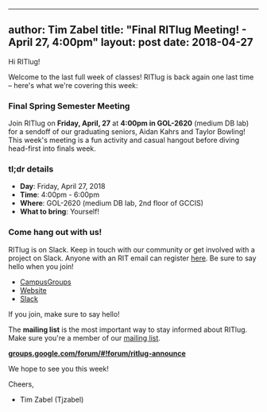 <!--

    This file is a template for writing meeting announcements each week. Copy
    this template into the `_posts` directory with a correct file name and edit
    the details as needed.

    NOTE: The file name should follow this naming convention:

        YYYY-MM-DD-week-XX-meeting.md

    Where YYYY is year, MM is month, DD is day, and XX is what week of the
    semester the announcement is for. The date MUST be formatted correctly since
    the site uses that as a timestamp!

 -->


---
author: Tim Zabel
title: "Final RITlug Meeting! - April 27, 4:00pm"
layout: post
date: 2018-04-27
---

Hi RITlug!

Welcome to the last full week of classes! RITlug is back again one last time – 
here's what we're covering this week:


### Final Spring Semester Meeting

Join RITlug on **Friday, April, 27** at **4:00pm in GOL-2620** (medium DB lab)
for a sendoff of our graduating seniors, Aidan Kahrs and Taylor Bowling! This
week's meeting is a fun activity and casual hangout before diving head-first 
into finals week. 

<!--

    Presentation / topic abstract goes here. Whatever the topic is, add 2-3
    sentences to excite people and build interest. This is 90% of the work of
    this email.

 -->


### tl;dr details

* **Day**: Friday, April 27, 2018
* **Time**: 4:00pm - 6:00pm
* **Where**: GOL-2620 (medium DB lab, 2nd floor of GCCIS)
* **What to bring**: Yourself!


### Come hang out with us!

RITlug is on Slack. Keep in touch with our community or get involved with a
project on Slack. Anyone with an RIT email can register
[here](https://rit-lug.slack.com/signup "Join the RITlug Slack"). Be sure to say
hello when you join!

* [CampusGroups](https://campusgroups.rit.edu/student_community?club_id=16071 "
RITlug on CampusGroups")
* [Website](http://ritlug.com "RIT Linux Users Group website")
* [Slack](https://rit-lug.slack.com/signup "Join the RITlug Slack")

If you join, make sure to say hello!

The **mailing list** is the most important way to stay informed about RITlug.
Make sure you're a member of our [mailing
list](https://groups.google.com/forum/#!forum/ritlug-announce "RITlug mailing
list - Google Groups").

**[groups.google.com/forum/#!forum/ritlug-announce](https://groups.google.com/forum/#!forum/ritlug-announce "RITlug mailing list - Google Groups")**

We hope to see you this week!

Cheers,
- Tim Zabel (Tjzabel)

